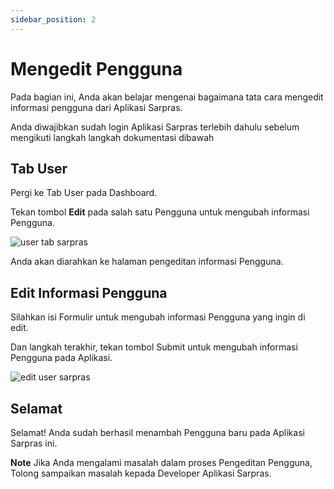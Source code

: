 ```yaml
---
sidebar_position: 2
---
```


# Mengedit Pengguna

Pada bagian ini, Anda akan belajar mengenai bagaimana tata cara mengedit informasi pengguna dari Aplikasi Sarpras.

Anda diwajibkan sudah login Aplikasi Sarpras terlebih dahulu sebelum mengikuti langkah langkah dokumentasi dibawah

## Tab User

Pergi ke Tab User pada Dashboard.

Tekan tombol **Edit** pada salah satu Pengguna untuk mengubah informasi Pengguna.

![user tab sarpras](/img/user-tab.png)

Anda akan diarahkan ke halaman pengeditan informasi Pengguna.

## Edit Informasi Pengguna

Silahkan isi Formulir untuk mengubah informasi Pengguna yang ingin di edit.

Dan langkah terakhir, tekan tombol Submit untuk mengubah informasi Pengguna pada Aplikasi.

![edit user sarpras](/img/edit-user.png)

## Selamat

Selamat! Anda sudah berhasil menambah Pengguna baru pada Aplikasi Sarpras ini.

**Note** Jika Anda mengalami masalah dalam proses Pengeditan Pengguna, Tolong sampaikan masalah kepada Developer Aplikasi Sarpras.
